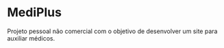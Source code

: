 # MediPlus
Projeto pessoal não comercial com o objetivo de desenvolver um site para auxiliar médicos.
